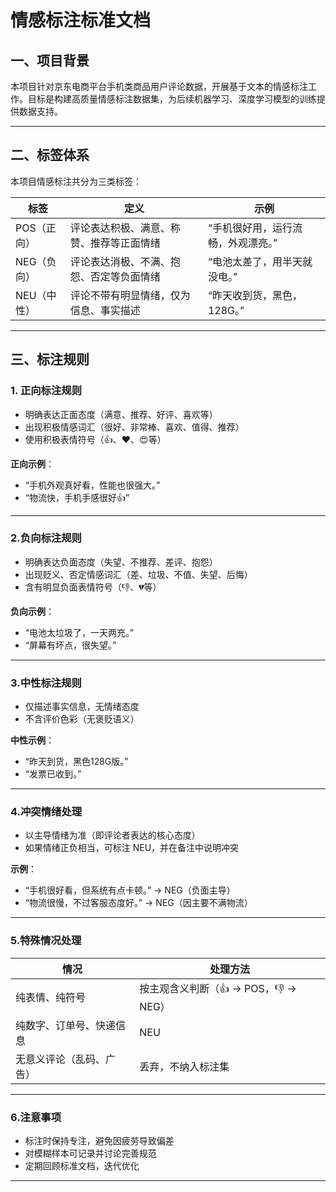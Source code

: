 # **情感标注标准文档**

## 一、项目背景
本项目针对京东电商平台手机类商品用户评论数据，开展基于文本的情感标注工作。目标是构建高质量情感标注数据集，为后续机器学习、深度学习模型的训练提供数据支持。

---

## 二、标签体系
本项目情感标注共分为三类标签：

| 标签 | 定义 | 示例 |
|-------|---------------------------------|------------------------------|
| POS（正向） | 评论表达积极、满意、称赞、推荐等正面情绪 | “手机很好用，运行流畅，外观漂亮。” |
| NEG（负向） | 评论表达消极、不满、抱怨、否定等负面情绪 | “电池太差了，用半天就没电。” |
| NEU（中性） | 评论不带有明显情绪，仅为信息、事实描述 | “昨天收到货，黑色，128G。” |

---

## 三、标注规则

### 1. 正向标注规则
- 明确表达正面态度（满意、推荐、好评、喜欢等）
- 出现积极情感词汇（很好、非常棒、喜欢、值得、推荐）
- 使用积极表情符号（👍、❤、😍等）

**正向示例**：
- “手机外观真好看，性能也很强大。”
- “物流快，手机手感很好👍”

---

### 2.负向标注规则
- 明确表达负面态度（失望、不推荐、差评、抱怨）
- 出现贬义、否定情感词汇（差、垃圾、不值、失望、后悔）
- 含有明显负面表情符号（👎、💔等）

**负向示例**：
- “电池太垃圾了，一天两充。”
- “屏幕有坏点，很失望。”

---

### 3.中性标注规则
- 仅描述事实信息，无情绪态度
- 不含评价色彩（无褒贬语义）

**中性示例**：
- “昨天到货，黑色128G版。”
- “发票已收到。”

---

### 4.冲突情绪处理
- 以主导情绪为准（即评论者表达的核心态度）
- 如果情绪正负相当，可标注 NEU，并在备注中说明冲突

**示例**：
- “手机很好看，但系统有点卡顿。” → NEG（负面主导）
- “物流很慢，不过客服态度好。” → NEG（因主要不满物流）

---

### 5.特殊情况处理

| 情况 | 处理方法 |
|--------|-----------------------------|
| 纯表情、纯符号 | 按主观含义判断（👍 → POS，👎 → NEG） |
| 纯数字、订单号、快递信息 | NEU |
| 无意义评论（乱码、广告） | 丢弃，不纳入标注集 |


---

### 6.注意事项
- 标注时保持专注，避免因疲劳导致偏差
- 对模糊样本可记录并讨论完善规范
- 定期回顾标准文档，迭代优化

---

